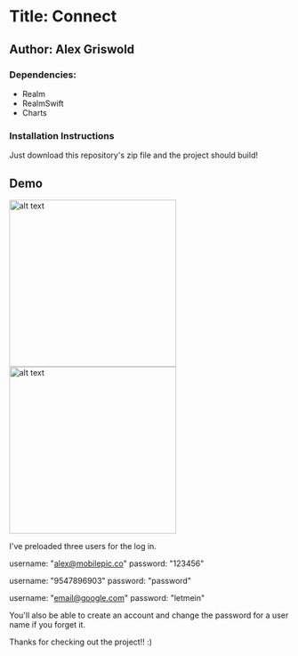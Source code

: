 # Title: Connect 
## Author: Alex Griswold 
### Dependencies: 
- Realm 
- RealmSwift
- Charts

### Installation Instructions
Just download this repository's zip file and the project should build! 

## Demo

 <img src="https://s3.amazonaws.com/griswold-github/IMG_1466.PNG" alt="alt text"  height="300">
 <img src="https://s3.amazonaws.com/griswold-github/IMG_1466.PNG" alt="alt text"  height="300">


I've preloaded three users for the log in.

username: "alex@mobilepic.co"
password: "123456"
        
username: "9547896903"
password: "password"
        
username: "email@google.com"
password: "letmein"

You'll also be able to create an account and change the password for a user name if you forget it. 

Thanks for checking out the project!! :)

